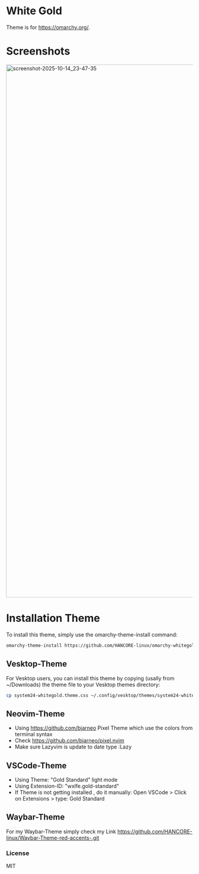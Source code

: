 # White Gold
Theme is for https://omarchy.org/. 

# Screenshots
<img width="2560" height="1440" alt="screenshot-2025-10-14_23-47-35" src="https://github.com/user-attachments/assets/e68bbb32-fefd-45fa-80c1-5d9d6f259433" />








# Installation Theme

To install this theme, simply use the omarchy-theme-install command:

```bash
omarchy-theme-install https://github.com/HANCORE-linux/omarchy-whitegold-theme.git
```
## Vesktop-Theme
For Vesktop users, you can install this theme by copying (usally from ~/Downloads) the theme file to your Vesktop themes directory:
```bash
cp system24-whitegold.theme.css ~/.config/vesktop/themes/system24-whitegold.theme.css
```

## Neovim-Theme
- Using https://github.com/bjarneo Pixel Theme which use the colors from terminal syntax <br>
- Check https://github.com/bjarneo/pixel.nvim <br>
- Make sure Lazyvim is update to date type :Lazy <br>

## VSCode-Theme
- Using Theme: "Gold Standard" light mode
- Using Extension-ID: "wxlfe.gold-standard"
- If Theme is not getting installed , do it manually: Open VSCode > Click on Extensions > type: Gold Standard

## Waybar-Theme
For my Waybar-Theme simply check my Link https://github.com/HANCORE-linux/Waybar-Theme-red-accents-.git

### License
MIT
